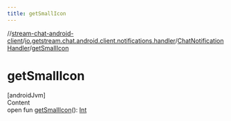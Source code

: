 ```yaml
---
title: getSmallIcon
---
```

//[stream-chat-android-client](../../../index.md)/[io.getstream.chat.android.client.notifications.handler](../index.md)/[ChatNotificationHandler](index.md)/[getSmallIcon](getSmallIcon.md)



# getSmallIcon  
[androidJvm]  
Content  
open fun [getSmallIcon](getSmallIcon.md)(): [Int](https://kotlinlang.org/api/latest/jvm/stdlib/kotlin/-int/index.html)  



